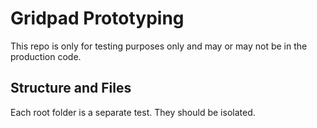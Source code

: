 # Gridpad Prototyping

This repo is only for testing purposes only and may or may not be in the production code.

## Structure and Files

Each root folder is a separate test. They should be isolated.


